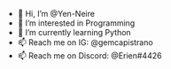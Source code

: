 - 👋 Hi, I’m @Yen-Neire
- 👀 I’m interested in Programming
- 🌱 I’m currently learning Python
- 📫 Reach me on IG: @gemcapistrano
- 📫 Reach me on Discord: @Erien#4426

<!---
Yen-Neire/Yen-Neire is a ✨ special ✨ repository because its `README.md` (this file) appears on your GitHub profile.
You can click the Preview link to take a look at your changes.
--->
